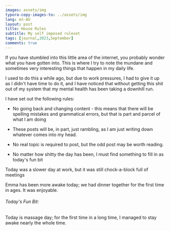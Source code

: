 ```yaml
---
images: assets/img
typora-copy-images-to: ../assets/img
lang: en-AU
layout: post
title: House Rules
subtitle: My self imposed ruleset
tags: [journal,2023,September]
comments: true 
---
```


If you have stumbled into this little area of the internet, you probably wonder what you have gotten into. This is where I try to note the mundane and sometimes very interesting things that happen in my daily life.

I used to do this a while ago, but due to work pressures, I had to give it up as I didn't have time to do it, and I have noticed that without getting this shit out of my system that my mental health has been taking a downhill run.

I have set out the following rules:

* No going back and changing content - this means that there will be spelling mistakes and grammatical errors, but that is part and parcel of what I am doing

* These posts will be, in part, just rambling, as I am just writing down whatever comes into my head.
* No real topic is required to post, but the odd post may be worth reading.
* No matter how shitty the day has been, I must find something to fill in as today's fun bit

Today was a slower day at work, but it was still chock-a-block full of meetings

Emma has been more awake today; we had dinner together for the first time in ages. It was enjoyable.

###### Today's Fun Bit:

Today is massage day; for the first time in a long time, I managed to stay awake nearly the whole time.

